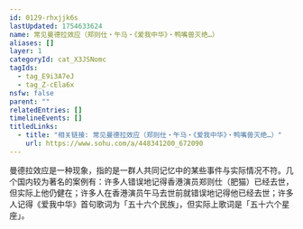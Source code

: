 ```yaml
---
id: 0129-rhxjjk6s
lastUpdated: 1754633624
name: 常见曼德拉效应（郑则仕・午马・《爱我中华》・鸭嘴兽灭绝…）
aliases: []
layer: 1
categoryId: cat_X3JSNomc
tagIds:
  - tag_E9i3A7eJ
  - tag_Z-cEla6x
nsfw: false
parent: ""
relatedEntries: []
timelineEvents: []
titledLinks:
  - title: "相关链接: 常见曼德拉效应（郑则仕・午马・《爱我中华》・鸭嘴兽灭绝…）"
    url: https://www.sohu.com/a/448341200_672090
---
```


曼德拉效应是一种现象，指的是一群人共同记忆中的某些事件与实际情况不符。几个国内较为著名的案例有：许多人错误地记得香港演员郑则仕（肥猫）已经去世，但实际上他仍健在；许多人在香港演员午马去世前就错误地记得他已经去世；许多人记得《爱我中华》首句歌词为「五十六个民族」，但实际上歌词是「五十六个星座」。